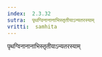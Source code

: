 ```yaml
---
index:  2.3.32
sutra:  पृथग्विनानानाभिस्तृतीयाऽन्यतरस्याम्
vritti:  samhita 
---
```


पृथग्विनानानाभिस्तृतीयाऽन्यतरस्याम्

